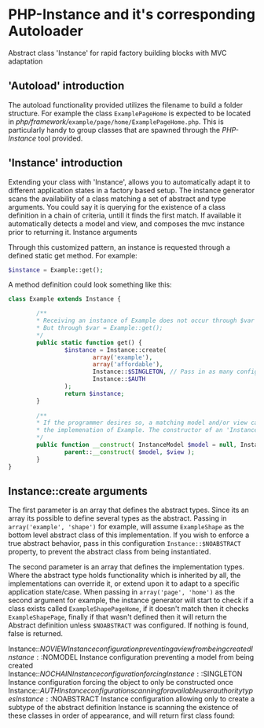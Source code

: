 # PHP-Instance and it's corresponding Autoloader
Abstract class 'Instance' for rapid factory building blocks with MVC adaptation

## 'Autoload' introduction
The autoload functionality provided utilizes the filename to build a folder structure. For example the class `ExamplePageHome` is expected to be located in *php/framework/*`example/page/home/ExamplePageHome.php`. This is particularly handy to group classes that are spawned through the *PHP-Instance* tool provided.

## 'Instance' introduction
Extending your class with 'Instance', allows you to automatically adapt it to different application states in a factory based setup. The instance generator scans the availability of a class matching a set of abstract and type arguments. You could say it is querying for the existence of a class definition in a chain of criteria, untill it finds the first match. If available it automatically detects a model and view, and composes the mvc instance prior to returning it.
Instance arguments

Through this customized pattern, an instance is requested through a defined static get method. For example:
```php
$instance = Example::get();
```

A method definition could look something like this:
```php
class Example extends Instance {

        /**
        * Receiving an instance of Example does not occur through $var = new Example();
        * But through $var = Example::get();
        */
        public static function get() {
                $instance = Instance::create( 
                        array('example'), 
                        array('affordable'), 
                        Instance::$SINGLETON, // Pass in as many configurations after the second argument
                        Instance::$AUTH 
                );
                return $instance;
        }
        
        /**
        * If the programmer desires so, a matching model and/or view can be defined for 
        * the implemenation of Example. The constructor of an 'Instance' always accepts a model and view argument.
        */
        public function __construct( InstanceModel $model = null, InstanceView $view = null ) {
                parent::__construct( $model, $view );
        }
}
```

## Instance::create arguments

The first parameter is an array that defines the abstract types. Since its an array its possible to define several types as the abstract. Passing in `array('example', 'shape')` for example, will assume `ExampleShape` as the bottom level abstract class of this implementation. If you wish to enforce a true abstract behavior, pass in this configuration `Instance::$NOABSTRACT` property, to prevent the abstract class from being instantiated.

The second parameter is an array that defines the implementation types. Where the abstract type holds functionality which is inherited by all, the implementations can override it, or extend upon it to adapt to a specific application state/case. When passing in `array('page', 'home')` as the second argument for example, the instance generator will start to check if a class exists called `ExampleShapePageHome`, if it doesn't match then it checks `ExampleShapePage`, finally if that wasn't defined then it will return the Abstract definition unless `$NOABSTRACT` was configured. If nothing is found, false is returned. 

Instance::$NOVIEW Instance configuration preventing a view from being created Instance::$NOMODEL Instance configuration preventing a model from being created Instance::$NOCHAIN Instance configuration forcing Instance::$SINGLETON Instance configuration forcing the object to only be constructed once Instance::$AUTH Instance configuration scanning for available user authority types Instance::$NOABSTRACT Instance configuration allowing only to create a subtype of the abstract definition
Instance is scanning the existence of these classes in order of appearance, and will return first class found:
